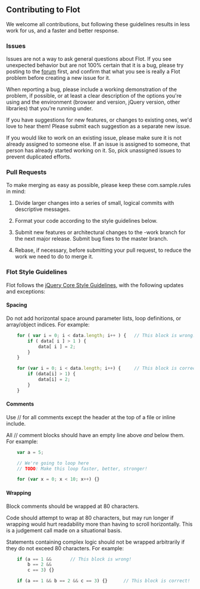 ## Contributing to Flot ##

We welcome all contributions, but following these guidelines results in less
work for us, and a faster and better response.

### Issues ###

Issues are not a way to ask general questions about Flot. If you see unexpected
behavior but are not 100% certain that it is a bug, please try posting to the
[forum](http://groups.google.com/group/flot-graphs) first, and confirm that
what you see is really a Flot problem before creating a new issue for it.

When reporting a bug, please include a working demonstration of the problem, if
possible, or at least a clear description of the options you're using and the
environment (browser and version, jQuery version, other libraries) that you're
running under.

If you have suggestions for new features, or changes to existing ones, we'd
love to hear them! Please submit each suggestion as a separate new issue.

If you would like to work on an existing issue, please make sure it is not
already assigned to someone else. If an issue is assigned to someone, that
person has already started working on it. So, pick unassigned issues to prevent
duplicated efforts.

### Pull Requests ###

To make merging as easy as possible, please keep these com.sample.rules in mind:

 1. Divide larger changes into a series of small, logical commits with
	descriptive messages.

 2. Format your code according to the style guidelines below.

 3. Submit new features or architectural changes to the <version>-work branch
    for the next major release.  Submit bug fixes to the master branch.

 4. Rebase, if necessary, before submitting your pull request, to reduce the
    work we need to do to merge it.

### Flot Style Guidelines ###

Flot follows the [jQuery Core Style Guidelines](http://docs.jquery.com/JQuery_Core_Style_Guidelines),
with the following updates and exceptions:

#### Spacing ####

Do not add horizontal space around parameter lists, loop definitions, or
array/object indices. For example:

```js
	for ( var i = 0; i < data.length; i++ ) {	// This block is wrong!
		if ( data[ i ] > 1 ) {
			data[ i ] = 2;
		}
	}

	for (var i = 0; i < data.length; i++) {		// This block is correct!
		if (data[i] > 1) {
			data[i] = 2;
		}
	}
```

#### Comments ####

Use // for all comments except the header at the top of a file or inline
include.

All // comment blocks should have an empty line above *and* below them. For
example:

```js
	var a = 5;

	// We're going to loop here
	// TODO: Make this loop faster, better, stronger!

	for (var x = 0; x < 10; x++) {}
```

#### Wrapping ####

Block comments should be wrapped at 80 characters.

Code should attempt to wrap at 80 characters, but may run longer if wrapping
would hurt readability more than having to scroll horizontally.  This is a
judgement call made on a situational basis.

Statements containing complex logic should not be wrapped arbitrarily if they
do not exceed 80 characters. For example:

```js
	if (a == 1 &&		// This block is wrong!
		b == 2 &&
		c == 3) {}

	if (a == 1 && b == 2 && c == 3) {}		// This block is correct!
```

